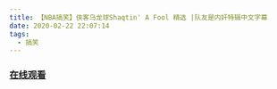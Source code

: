 ```yaml
---
title: 【NBA搞笑】侠客乌龙球Shaqtin' A Fool 精选 |队友是内奸特辑中文字幕
date: 2020-02-22 22:07:14
tags:
  - 搞笑
---
```


### <a href="https://www.weibo.com/tv/v/IvnKqhmBf?fid=1034:4474792074739722" target="_blank">在线观看</a>

